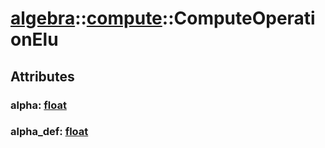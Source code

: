 # [algebra](/libs/algebra/)::[compute](/libs/algebra/compute/)::ComputeOperationElu

## Attributes

### alpha:&nbsp;[float](/libs/std/core/type.float.md)

### alpha_def:&nbsp;[float](/libs/std/core/type.float.md)
